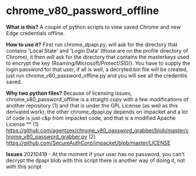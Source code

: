 # chrome_v80_password_offline

__What is this?__ A couple of python scripts to view saved Chrome and new Edge credentials offline.

__How to use it?__ First run chrome_dpapi.py, will ask for the directory that contains 'Local State' and 
'Login Data' (those are on the profile directory of Chrome), it then will ask for the directory that contains
the masterkeys used to encrypt the key (Roaming/Microsoft/Protect/_SID_/).
  You have to supply the login password for that user, if all is well, a decryted.bin file will be created, just run 
  chrome_v80_password_offline.py and you will see all the credentils saved.
  
__Why two python files?__ Because of licensing issues, chrome_v80_password_offline is a straight copy with a few modifications
  of another repository (1) and that is under the GPL License (as well as this derivated work), the other chrome_dpapi.py depends on
  impacket and a lot of code is just c&p from impacket code, and that is a modified Apache License **
  (1) https://github.com/agentzex/chrome_v80_password_grabber/blob/master/chrome_v80_password_grabber.py
  (2) https://github.com/SecureAuthCorp/impacket/blob/master/LICENSE

__Issues__ 20210419 - At the moment if your user has no password, you can't decrypt the dpapi blob with this script there is another 
way of doing it, not with this script

